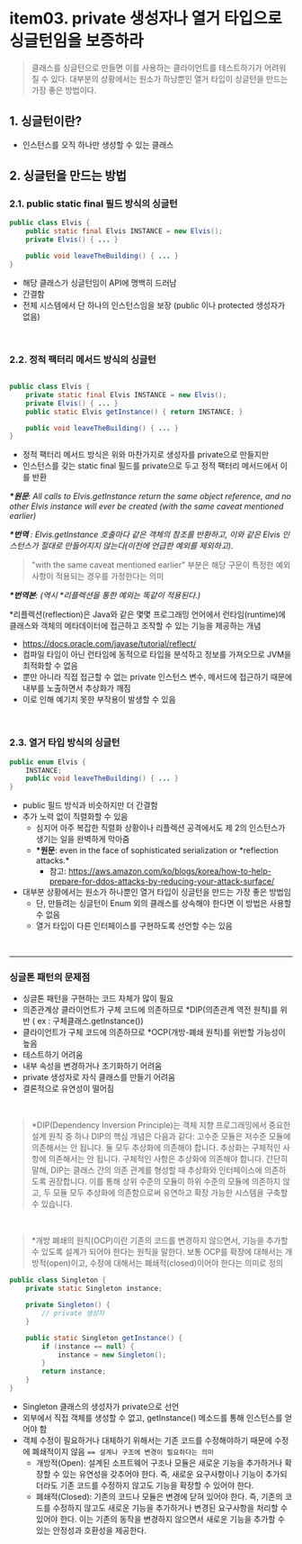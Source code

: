 # item03. private 생성자나 열거 타입으로 싱글턴임을 보증하라

> 클래스를 싱글턴으로 만들면 이를 사용하는 클라이언트를 테스트하기가 어려워질 수 있다.
> 대부분의 상황에서는 원소가 하낭뿐인 열거 타입이 싱글턴을 만드는 가장 좋은 방법이다.

## 1. 싱글턴이란?

-   인스턴스를 오직 하나만 생성할 수 있는 클래스

## 2. 싱글턴을 만드는 방법

### 2.1. public static final 필드 방식의 싱글턴

```java
public class Elvis {
    public static final Elvis INSTANCE = new Elvis();
    private Elvis() { ... }

    public void leaveTheBuilding() { ... }
}
```

-   해당 클래스가 싱글턴임이 API에 명백히 드러남
-   간결함
-   전체 시스템에서 단 하나의 인스턴스임을 보장 (public 이나 protected 생성자가 없음)

<br/>

### 2.2. 정적 팩터리 메서드 방식의 싱글턴

```java

public class Elvis {
    private static final Elvis INSTANCE = new Elvis();
    private Elvis() { ... }
    public static Elvis getInstance() { return INSTANCE; }

    public void leaveTheBuilding() { ... }
}
```

-   정적 팩터리 메서드 방식은 위와 마찬가지로 생성자를 private으로 만들지만
-   인스턴스를 갖는 static final 필드를 private으로 두고 정적 팩터리 메서드에서 이를 반환

***\*원문**: All calls to Elvis.getInstance return the same object reference, and no other Elvis instance will ever be created (with the same caveat mentioned earlier)*

***\*번역** : Elvis.getInstance 호출마다 같은 객체의 참조를 반환하고, 이와 같은 Elvis 인스턴스가 절대로 만들어지지 않는다(이전에 언급한 예외를 제외하고).*

> "with the same caveat mentioned earlier" 부분은 해당 구문이 특정한 예외 사항이 적용되는 경우를 가정한다는 의미

***\*번역본**: (역시 \*리플렉션을 통한 예외는 똑같이 적용된다.)*

\*리플렉션(reflection)은 Java와 같은 몇몇 프로그래밍 언어에서 런타임(runtime)에 클래스와 객체의 메타데이터에 접근하고 조작할 수 있는 기능을 제공하는 개념

-   https://docs.oracle.com/javase/tutorial/reflect/
-   컴파일 타임이 아닌 런타임에 동적으로 타입을 분석하고 정보를 가져오므로 JVM을 최적화할 수 없음
-   뿐만 아니라 직접 접근할 수 없는 private 인스턴스 변수, 메서드에 접근하기 때문에 내부를 노출하면서 추상화가 깨짐
-   이로 인해 예기치 못한 부작용이 발생할 수 있음

<br/>

### 2.3. 열거 타입 방식의 싱글턴

```java
public enum Elvis {
    INSTANCE;
    public void leaveTheBuilding() { ... }
}
```

-   public 필드 방식과 비슷하지만 더 간결함
-   추가 노력 없이 직렬화할 수 있음
    -   심지어 아주 복잡한 직렬화 상황이나 리플렉션 공격에서도 제 2의 인스턴스가 생기는 일을 완벽하게 막아줌
    -   **\*원문**: even in the face of sophisticated serialization or \*reflection attacks.\*
        -   참고: https://aws.amazon.com/ko/blogs/korea/how-to-help-prepare-for-ddos-attacks-by-reducing-your-attack-surface/
-   대부분 상황에서는 원소가 하나뿐인 열거 타입이 싱글턴을 만드는 가장 좋은 방법임
    -   단, 만들려는 싱글턴이 Enum 외의 클래스를 상속해야 한다면 이 방법은 사용할 수 없음
    -   열거 타입이 다른 인터페이스를 구현하도록 선언할 수는 있음

<br/>

---

### 싱글톤 패턴의 문제점

-   싱글톤 패턴을 구현하는 코드 자체가 많이 필요
-   의존관계상 클라이언트가 구체 코드에 의존하므로 \*DIP(의존관계 역전 원칙)를 위반 ( ex : 구체클래스.getInstance())
-   클라이언트가 구체 코드에 의존하므로 \*OCP(개방-폐쇄 원칙)를 위반할 가능성이 높음
-   테스트하기 어려움
-   내부 속성을 변경하거나 초기화하기 어려움
-   private 생성자로 자식 클래스를 만들기 어려움
-   결론적으로 유연성이 떨어짐

<br/>

> \*DIP(Dependency Inversion Principle)는 객체 지향 프로그래밍에서 중요한 설계 원칙 중 하나
> DIP의 핵심 개념은 다음과 같다:
> 고수준 모듈은 저수준 모듈에 의존해서는 안 됩니다. 둘 모두 추상화에 의존해야 합니다.
> 추상화는 구체적인 사항에 의존해서는 안 됩니다. 구체적인 사항은 추상화에 의존해야 합니다.
> 간단히 말해, DIP는 클래스 간의 의존 관계를 형성할 때 추상화와 인터페이스에 의존하도록 권장합니다. 이를 통해 상위 수준의 모듈이 하위 수준의 모듈에 의존하지 않고, 두 모듈 모두 추상화에 의존함으로써 유연하고 확장 가능한 시스템을 구축할 수 있습니다.

<br/>

> \*개방 폐쇄의 원칙(OCP)이란 기존의 코드를 변경하지 않으면서, 기능을 추가할 수 있도록 설계가 되어야 한다는 원칙을 말한다. 보통 OCP를 확장에 대해서는 개방적(open)이고, 수정에 대해서는 폐쇄적(closed)이어야 한다는 의미로 정의

```java
public class Singleton {
    private static Singleton instance;

    private Singleton() {
        // private 생성자
    }

    public static Singleton getInstance() {
        if (instance == null) {
            instance = new Singleton();
        }
        return instance;
    }
}
```

-   Singleton 클래스의 생성자가 private으로 선언
-   외부에서 직접 객체를 생성할 수 없고, getInstance() 메소드를 통해 인스턴스를 얻어야 함
-   객체 수정이 필요하거나 대체하기 위해서는 기존 코드를 수정해야하기 때문에 수정에 폐쇄적이지 않음 `== 설계나 구조에 변경이 필요하다는 의미`
    -   개방적(Open): 설계된 소프트웨어 구조나 모듈은 새로운 기능을 추가하거나 확장할 수 있는 유연성을 갖추어야 한다. 즉, 새로운 요구사항이나 기능이 추가되더라도 기존 코드를 수정하지 않고도 기능을 확장할 수 있어야 한다.
    -   폐쇄적(Closed): 기존의 코드나 모듈은 변경에 닫혀 있어야 한다. 즉, 기존의 코드를 수정하지 않고도 새로운 기능을 추가하거나 변경된 요구사항을 처리할 수 있어야 한다. 이는 기존의 동작을 변경하지 않으면서 새로운 기능을 추가할 수 있는 안정성과 호환성을 제공한다.